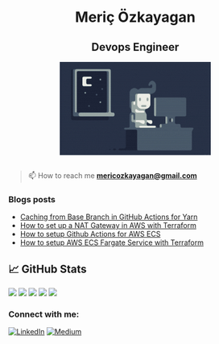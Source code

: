<div align="center">

# Meriç Özkayagan

## Devops Engineer

</div>

<div align="center">
<img alt="Night Coding" src="https://raw.githubusercontent.com/AVS1508/AVS1508/master/assets/Night-Coding.gif" align="center"/>
</div>
<br/>

> 📫 How to reach me **mericozkayagan@gmail.com**

### Blogs posts

<!-- BLOG-POST-LIST:START -->

- [Caching from Base Branch in GitHub Actions for Yarn](https://mericozkayagan.medium.com/caching-from-base-branch-in-github-actions-for-yarn-e22d07c34442?source=rss-48eca806ec4e------2)
- [How to set up a NAT Gateway in AWS with Terraform](https://mericozkayagan.medium.com/how-to-set-up-a-nat-gateway-in-aws-with-terraform-2ee4c75dd756?source=rss-48eca806ec4e------2)
- [How to setup Github Actions for AWS ECS](https://mericozkayagan.medium.com/how-to-setup-github-actions-for-aws-ecs-414a027d5136?source=rss-48eca806ec4e------2)
- [How to setup AWS ECS Fargate Service with Terraform](https://mericozkayagan.medium.com/how-to-setup-aws-ecs-fargate-service-with-terraform-cbf1368680ed?source=rss-48eca806ec4e------2)
<!-- BLOG-POST-LIST:END -->

## 📈 GitHub Stats

![](http://github-profile-summary-cards.vercel.app/api/cards/profile-details?username=mericozkayagan&theme=nord_dark)
![](http://github-profile-summary-cards.vercel.app/api/cards/repos-per-language?username=mericozkayagan&theme=nord_dark)
![](http://github-profile-summary-cards.vercel.app/api/cards/most-commit-language?username=mericozkayagan&theme=nord_dark)
![](http://github-profile-summary-cards.vercel.app/api/cards/stats?username=mericozkayagan&theme=nord_dark)
![](http://github-profile-summary-cards.vercel.app/api/cards/productive-time?username=mericozkayagan&theme=nord_dark&utcOffset=8)


### Connect with me:
[![LinkedIn](https://img.shields.io/badge/LinkedIn-0077B5?style=for-the-badge&logo=linkedin&logoColor=white)](https://linkedin.com/in/mericozkayagan)
[![Medium](https://img.shields.io/badge/Medium-12100E?style=for-the-badge&logo=medium&logoColor=white)](https://medium.com/@mericozkayagan)

